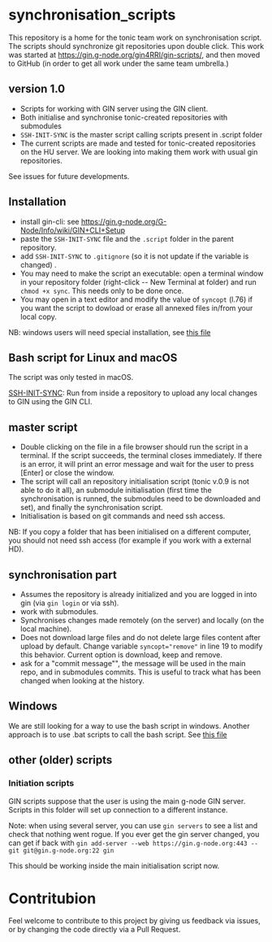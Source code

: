 # synchronisation_scripts

This repository is a home for the tonic team work on synchronisation script. The scripts should synchronize git repositories upon double click.
This work was started at https://gin.g-node.org/gin4RRI/gin-scripts/, and then moved to GitHub (in order to get all work under the same team umbrella.)

## version 1.0

- Scripts for working with GIN server using the GIN client.
- Both initialise and synchronise tonic-created repositories with submodules
- `SSH-INIT-SYNC` is the master script calling scripts present in .script folder
- The current scripts are made and tested for tonic-created repositories on the HU server. We are looking into making them work with usual gin repositories.

See issues for future developments.



## Installation

- install gin-cli: see https://gin.g-node.org/G-Node/Info/wiki/GIN+CLI+Setup 
- paste the `SSH-INIT-SYNC` file and the `.script` folder in the parent repository.
- add `SSH-INIT-SYNC`  to `.gitignore` (so it is not update if the variable is changed) .
- You may need to make the script an executable: open a terminal window in your repository folder (right-click -- New Terminal at folder) and run `chmod +x sync`. This needs only to be done once.
- You may open in a text editor and modify the value of `syncopt` (l.76) if you want the script to dowload or erase all annexed files in/from your local copy.

NB: windows users will need special installation, see [this file](./windows-workflow.md)



## Bash script for Linux and macOS

The script was only tested in macOS.

[SSH-INIT-SYNC](./SSH-INIT-SYNC): Run from inside a repository to upload any local changes to GIN using the GIN CLI.

## master script

- Double clicking on the file in a file browser should run the script in a terminal. If the script succeeds, the terminal closes immediately.  If there is an error, it will print an error message and wait for the user to press [Enter] or close the window.
- The script will call an repository initialisation script (tonic v.0.9 is not able to do it all), an submodule initialisation (first time the synchronisation is runned, the submodules need to be downloaded and set), and finally the synchronisation script.
- Initialisation is based on git commands and need ssh access.

NB: If you copy a folder that has been initialised on a different computer, you should not need ssh access (for example if you work with a external HD).


## synchronisation part
- Assumes the repository is already initialized and you are logged in into gin (via `gin login` or via ssh).
- work with submodules.
- Synchronises changes made remotely (on the server) and locally (on the local machine).
- Does not download large files and do not delete large files content after upload by default. Change variable `syncopt="remove"` in line 19 to modify this behavior. Current option is download, keep and remove.
- ask for a "commit message"", the message will be used in the main repo, and in submodules commits. This is useful to track what has been changed when looking at the history.





## Windows

We are still looking for a way to use the bash script in windows. Another approach is to use .bat scripts to call the bash script. See [this file](./windows-workflow.md) 

## other (older) scripts

### Initiation scripts

GIN scripts suppose that the user is using the main g-node GIN server. Scripts in this folder will set up connection to a different instance.

Note: when using several server, you can use `gin servers` to see a list and check that nothing went rogue. If you ever get the gin server changed, you can get if back with `gin add-server --web https://gin.g-node.org:443 --git git@gin.g-node.org:22 gin`

This should be working inside the main initialisation script now.

# Contritubion

Feel welcome to contribute to this project by giving us feedback via issues, or by changing the code directly via a Pull Request. 
